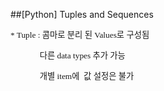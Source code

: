 ##[Python] Tuples and Sequences
						<div id="postViewArea">						<div id="postViewArea">						<div id="post-view220610945568" class="post-view pcol2 _param(1) _postViewArea220610945568">						<div id="post-view220610945568" class="post-view pcol2 _param(1) _postViewArea220610945568">							<p><span style="font-family: tahoma; font-size: 10pt;">&#65279;* Tuple : 콤마로 분리 된 Values로 구성됨</span><span style="font-family: tahoma; font-size: 10pt;">&nbsp;</span></p><p><span style="font-family: tahoma; font-size: 10pt;">&nbsp;&nbsp;&nbsp;&nbsp;&nbsp;&nbsp;&nbsp;&nbsp;&nbsp;&nbsp; &nbsp;&nbsp; 다른 data types 추가 가능</span></p><p><span style="font-family: tahoma; font-size: 10pt;">&nbsp;&nbsp;&nbsp;&nbsp;&nbsp;&nbsp;&nbsp;&nbsp;&nbsp;&nbsp;&nbsp;&nbsp; &nbsp;개별 item에&nbsp; 값 설정은 불가</span></p><p>&nbsp;&nbsp;&nbsp;&nbsp;&nbsp;&nbsp;&nbsp;&nbsp;&nbsp;&nbsp; </p><p><br /></p>						</div>						</div>